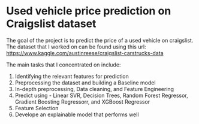 # Used vehicle price prediction on Craigslist dataset

The goal of the project is to predict the price of a used vehicle on craigslist. The dataset that I worked on can be found using this url: https://www.kaggle.com/austinreese/craigslist-carstrucks-data

The main tasks that I concentrated on include: 
1. Identifying the relevant features for prediction 
2. Preprocessing the dataset and building a Baseline model 
3. In-depth preprocessing, Data cleaning, and Feature Engineering 
4. Predict using - Linear SVR, Decision Trees, Random Forest Regressor, Gradient Boosting Regressorr, and XGBoost Regressor 
5. Feature Selection 
6. Develope an explainable model that performs well
